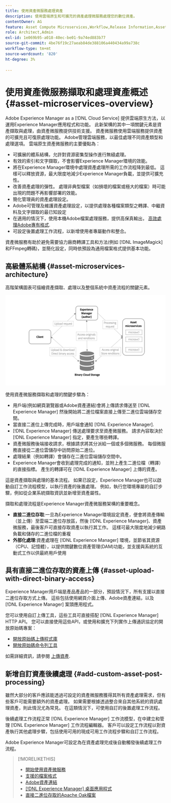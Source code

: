 ```yaml
---
title: 使用資產微服務處理資產
description: 使用雲端原生和可擴充的資產處理微服務處理您的數位資產。
contentOwner: AG
feature: Asset Compute Microservices,Workflow,Release Information,Asset Processing
role: Architect,Admin
exl-id: 1e069b95-a018-40ec-be01-9a74ed883b77
source-git-commit: 4be76f19c27aeab84de388106a440434a99a738c
workflow-type: tm+mt
source-wordcount: '820'
ht-degree: 3%

---
```


# 使用資產微服務擷取和處理資產概述 {#asset-microservices-overview}

Adobe Experience Manager as a [!DNL Cloud Service] 提供雲端原生方法，以運用Experience Manager應用程式和功能。 此新架構的其中一項關鍵元素是資產擷取與處理，由資產微服務提供技術支援。 資產微服務使用雲端服務提供資產的可擴充且可復原處理功能。 Adobe管理雲端服務，以最佳處理不同資產類型和處理選項。 雲端原生資產微服務的主要優點為：

* 可擴展的體系結構，允許對資源密集型操作進行無縫處理。
* 有效的索引和文字擷取，不會影響Experience Manager環境的效能。
* 將在Experience Manager環境中處理資產處理所需的工作流程降到最低。 這樣可以釋放資源，最大限度地減少Experience Manager負載，並提供可擴充性。
* 改善資產處理的彈性。 處理非典型檔案（如損壞的檔案或極大的檔案）時可能出現的問題不再影響部署的效能。
* 簡化管理員的資產處理設定。
* Adobe可管理及維護資產處理設定，以提供處理各種檔案類型之轉譯、中繼資料及文字擷取的最已知設定
* 在適用的情況下，使用本機Adobe檔案處理服務，提供高保真輸出， [高效處理Adobe專有格式](file-format-support.md).
* 可設定後置處理工作流程，以新增使用者專屬動作和整合。

資產微服務有助於避免需要協力廠商轉譯工具和方法(例如 [!DNL ImageMagick] 和FFmpeg轉碼)，並簡化設定，同時依預設為通用檔案格式提供基本功能。

## 高級體系結構 {#asset-microservices-architecture}

高階架構圖表可描繪資產擷取、處理以及整個系統中資產流程的關鍵元素。

<!-- Proposed DRAFT diagram for asset microservices overview - see section "Asset processing - high-level diagram" in the PPTX deck

https://adobe-my.sharepoint.com/personal/gklebus_adobe_com/_layouts/15/guestaccess.aspx?guestaccesstoken=jexDC5ZnepXSt6dTPciH66TzckS1BPEfdaZuSgHugL8%3D&docid=2_1ec37f0bd4cc74354b4f481cd420e07fc&rev=1&e=CdgElS
-->

![使用資產微服務擷取和處理資產](assets/asset-microservices-overview.png "使用資產微服務擷取和處理資產")

使用資產微服務擷取和處理的關鍵步驟為：

* 用戶端(例如網頁瀏覽器或Adobe資產連結)會將上傳請求傳送至 [!DNL Experience Manager] 然後開始將二進位檔案直接上傳至二進位雲端儲存空間。
* 當直接二進位上傳完成時，用戶端會通知 [!DNL Experience Manager].
* [!DNL Experience Manager] 傳送處理要求至資產微服務。 請求內容取決於 [!DNL Experience Manager] 指定，要產生哪些轉譯。
* 資產微服務後端接收請求，根據請求將其分派給一個或多個微服務。 每個微服務直接從二進位雲儲存中訪問原始二進位。
* 處理結果（例如轉譯）會儲存在二進位雲端儲存空間中。
* Experience Manager會收到處理完成的通知，並附上產生二進位檔（轉譯）的直接指標。 產生的轉譯可在 [!DNL Experience Manager] 上傳的資產。

這是資產擷取與處理的基本流程。 如果已設定，Experience Manager也可以啟動自訂工作流程模型，以執行資產的後置處理。 例如，執行您環境專屬的自訂步驟，例如從企業系統擷取資訊並新增至資產屬性。

擷取和處理流程是Experience Manager資產微服務架構的重要概念。

* **直接二進位存取**:一旦為Experience Manager環境設定資產，便會將資產傳輸（並上傳）至雲端二進位存放區，然後 [!DNL Experience Manager]、資產微服務，最後客戶可直接存取資產以執行其工作。 這樣可最大限度地減少網路負載和儲存的二進位檔的重複
* **外部化處理**:資產處理在 [!DNL Experience Manager] 環境，並節省其資源（CPU、記憶體），以提供關鍵數位資產管理(DAM)功能，並支援與系統的互動式工作以供最終用戶使用

## 具有直接二進位存取的資產上傳 {#asset-upload-with-direct-binary-access}

Experience Manager用戶端是產品產品的一部分，預設情況下，所有支援以直接二進位存取方式上傳。 這些包括使用網頁介面上傳、Adobe資產連結，以及 [!DNL Experience Manager] 案頭應用程式。

您可以使用自訂上傳工具，這些工具可直接搭配 [!DNL Experience Manager] HTTP API。 您可以直接使用這些API，或使用和擴充下列實作上傳通訊協定的開放原始碼專案：

* [開放原始碼上傳程式庫](https://github.com/adobe/aem-upload)
* [開放原始碼命令列工具](https://github.com/adobe/aio-cli-plugin-aem)

如需詳細資訊，請參閱 [上傳資產](add-assets.md).

## 新增自訂資產後續處理 {#add-custom-asset-post-processing}

雖然大部分的客戶應該能透過可設定的資產微服務獲得其所有資產處理需求，但有些客戶可能需要額外的資產處理。 如果需要根據透過整合來自其他系統的資訊處理資產，則此情況尤為常見。 在這類情況下，可使用自訂的後置處理工作流程。

後續處理工作流程正常 [!DNL Experience Manager] 工作流模型，在中建立和管理 [!DNL Experience Manager] 工作流程編輯器。 客戶可以設定工作流程以對資產執行其他處理步驟，包括使用可用的現成可用工作流程步驟和自訂工作流程。

Adobe Experience Manager可設定為在資產處理完成後自動觸發後續處理工作流程。

<!-- TBD asgupta, Engg: Create some asset-microservices-data-flow-diagram.
-->

>[!MORELIKETHIS]
>
>* [開始使用資產微服務](asset-microservices-configure-and-use.md)
>* [支援的檔案格式](file-format-support.md)
>* [Adobe資產連結](https://helpx.adobe.com/tw/enterprise/using/adobe-asset-link.html)
>* [[!DNL Experience Manager] 桌面應用程式](https://experienceleague.adobe.com/docs/experience-manager-desktop-app/using/introduction.html)
>* [直接二進位存取的Apache Oak檔案](https://jackrabbit.apache.org/oak/docs/features/direct-binary-access.html)


